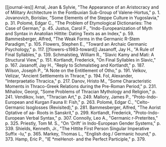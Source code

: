 [[journal-ies]]
Arnal, Jean & Sylvie, "The Appearance of an Aristocracy and of Military Architecture in the Fontbuxian Sub-Group of Valene-Hortus," p. 1.
Jovanovich, Borislav, "Some Elements of the Steppe Culture in Yugoslavia," p. 31.
Polomé, Edgar C., "The Problem of Etymological Dictionaries: The Case of German," p. 45.
Justus, Carol F., "Indo-Europeanization of Myth and Syntax in Anatolian Hittite: Dating Texts as an Index," p. 59.
Bammesberger, Alfred, "The Weak Forms in the Germanic R-Stem Paradigm," p. 105.
Flowers, Stephen E., "Toward an Archaic Germanic Psychology," p. 117. [[flowers-s1983-toward]]
Jasanoff, Jay H., "A Rule of Final Syllables," p. 139.
Schmalstieg, William R., "Slavic Kamy and Mati: A Structural View," p. 151.
Kortlandt, Frederick, "On Final Syllables in Slavic," p. 167.
Jasanoff, Jay H., "Reply to Schmalstieg and Kortlandt," p. 187.
Wilson, Joseph P., "A Note on the Entitlement of Otho," p. 191.
Velkov, Velizar, "Ancient Settlements in Thrace," p. 194.
Fol, Alexander, "Interpraetatio Thracica," p. 217.
Danov, Hristo M., "Some Characteristic Moments in Thraco-Greek Relations during the Pre-Roman Period," p. 231.
Mihailov, Georgi, "Some Problems of Thracian Mythology and Religion," p. 241.
Vendikov, Ivan, "Thracian Art," p. 249.
Mallory, James P., "Proto-Indo-European and Kurgan Fauna II: Fish," p. 263.
Polomé, Edgar C., "Celto-Germanic Isoglosses (Revisited)," p. 281.
Bammesberger, Alfred, "The Aorist Optative of aa- Roots in Sanskrit," p. 299.
Kortlandt, Frederick, "Proto-Indo-European Verbal Syntax," p. 307.
Connolly, Leo A., "Germanic r-Preterites," p. 325.
Priestly, Tom M. S., "On 'Drift' in Indo-European Gender Systems," p. 339.
Shields, Kenneth, Jr., "The Hittite First Person Singular Imperative Suffix -lu," p. 365.
Markey, Thomas L., "English dog / Germanic hound," p. 373.
Hamp, Eric P., "IE *meHenot- and the Perfect Participle," p. 379.